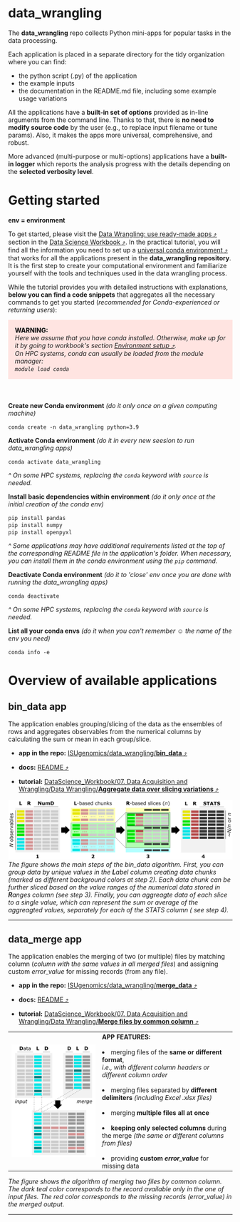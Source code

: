 # data_wrangling
The **data_wrangling** repo collects Python mini-apps for popular tasks in the data processing.

Each application is placed in a separate directory for the tidy organization where you can find:
- the python script (.py) of the application
- the example inputs
- the documentation in the README.md file, including some example usage variations

All the applications have a **built-in set of options** provided as in-line arguments from the command line. Thanks to that, there is **no need to modify source code** by the user (e.g., to replace input filename or tune params). Also, it makes the apps more universal, comprehensive, and robust.

More advanced (multi-purpose or multi-options) applications have a **built-in logger** which reports the analysis progress with the details depending on the **selected verbosity level**.

# Getting started

**env = environment**

To get started, please visit the <a href="https://datascience.101workbook.org/07-DataParsing/03-DATA-WRANGLING-APPS/00-data-wrangling-apps" target="_blank">Data Wrangling: use ready-made apps  ⤴</a> section in the <a href="https://datascience.101workbook.org" target="_blank">Data Science Workbook  ⤴</a>. In the practical tutorial, you will find all the information you need to set up a <a href="https://datascience.101workbook.org/07-DataParsing/03-DATA-WRANGLING-APPS/00-data-wrangling-apps#environment-setup" target="_blank">universal conda environment  ⤴</a> that works for all the applications present in the **data_wrangling repository**. It is the first step to create your computational environment and familiarize yourself with the tools and techniques used in the data wrangling process.

While the tutorial provides you with detailed instructions with explanations, **below you can find a code snippets** that aggregates all the necessary commands to get you started (*recommended for Conda-experienced or returning users*):

<div style="background: mistyrose; padding: 15px; margin-bottom: 20px;">
<span style="font-weight:800;">WARNING:</span>
<br><span style="font-style:italic;"> Here we assume that you have conda installed. Otherwise, make up for it by going to workbook's section <a href="https://datascience.101workbook.org/07-DataParsing/03-DATA-WRANGLING-APPS/00-data-wrangling-apps#environment-setup" target="_blank">Environment setup  ⤴</a>. <br>
On HPC systems, conda can usually be loaded from the module manager:<br>
<code>module load conda</code>
</span>
</div><br>


**Create new Conda environment** *(do it only once on a given computing machine)*
```
conda create -n data_wrangling python=3.9
```

**Activate Conda environment** *(do it in every new seesion to run data_wrangling apps)*

```
conda activate data_wrangling
```
*^ On some HPC systems, replacing the `conda` keyword with `source` is needed.*

**Install basic dependencies within environment** *(do it only once at the initial creation of the conda env)*

```
pip install pandas
pip install numpy
pip install openpyxl
```
*^ Some applications may have additional requirements listed at the top of the corresponding README file in the application's folder. When necessary, you can install them in the conda environment using the `pip` command.*

**Deactivate Conda environment** *(do it to 'close' env once you are done with running the data_wrangling apps)*

```
conda deactivate
```
*^ On some HPC systems, replacing the `conda` keyword with `source` is needed.*

**List all your conda envs** *(do it when you can't remember* ☺ *the name of the env you need)*

```
conda info -e
```

# Overview of available applications

## bin_data app

The application enables grouping/slicing of the data as the ensembles of rows and aggregates observables from the numerical columns by calculating the sum or mean in each group/slice.

* **app in the repo:** <a href="https://github.com/ISUgenomics/data_wrangling/tree/main/bin_data" target="_blank">ISUgenomics/data_wrangling/<b>bin_data</b>  ⤴</a>

* **docs:** <a href="https://github.com/ISUgenomics/data_wrangling/tree/main/bin_data#overview" target="_blank">README  ⤴</a>

* **tutorial:** <a href="https://datascience.101workbook.org/07-DataParsing/03-DATA-WRANGLING-APPS/02-slice-or-bin-data-py" target="_blank">DataScience_Workbook/07. Data Acquisition and Wrangling/Data Wrangling/<b>Aggregate data over slicing variations</b>  ⤴</a>

![Bin data app](bin_data/assets/bin_data.png)<br>
<i>The figure shows the main steps of the bin_data algorithm. First, you can group data by unique values in the <b>L</b>abel column creating data chunks (marked as different background colors at step 2). Each data chunk can be further sliced based on the value ranges of the numerical data stored in <b>R</b>anges column (see step 3). Finally, you can aggreagte data of each slice to a single value, which can represent the sum or average of the aggreagted values, separately for each of the STATS column ( see step 4).</i>

---

## data_merge app

The application enables the merging of two (or multiple) files by matching column (*column with the same values in all merged files*) and assigning custom *error_value* for missing records (from any file).

* **app in the repo:** <a href="https://github.com/ISUgenomics/data_wrangling/tree/main/merge_data" target="_blank">ISUgenomics/data_wrangling/<b>merge_data</b>  ⤴</a>

* **docs:** <a href="https://github.com/ISUgenomics/data_wrangling/tree/main/merge_data#overview" target="_blank">README  ⤴</a>

* **tutorial:** <a href="https://datascience.101workbook.org/07-DataParsing/03-DATA-WRANGLING-APPS/01-merge-data-py" target="_blank">DataScience_Workbook/07. Data Acquisition and Wrangling/Data Wrangling/<b>Merge files by common column</b>  ⤴</a>

<table>
  <tr> <td>
        <img src="merge_data/assets/merge_data.png" alt="Merge data app" width="500"><br>
       </td> <td> <b>APP FEATURES:</b><br><br>
        <li> merging files of the <b>same or different format</b>,<br>
        <i>i.e., with different column headers or different column order </i><br><br>
        <li> merging files separated by <b>different delimiters</b>
        <i>(including Excel .xlsx files)</i><br><br>
        <li> merging <b>multiple files all at once</b><br><br>
        <li> <b>keeping only selected columns</b> during the merge
        <i>(the same or different columns from files) </i><br><br>
        <li> providing <b>custom <i>error_value</i></b> for missing data
    </td> </tr>
</table>

<i>The figure shows the algorithm of merging two files by common column. The dark teal color corresponds to the record available only in the one of input files. The red color corresponds to the missing records (error_value) in the merged output.</i>

---
